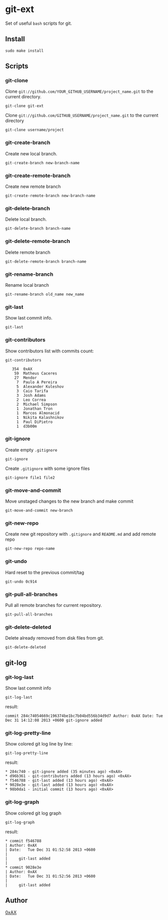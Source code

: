 # git-ext

Set of useful `bash` scripts for git.

## Install

```
sudo make install
```

## Scripts

### git-clone

Clone `git://github.com/YOUR_GITHUB_USERNAME/project_name.git` to the current directory.

```
git-clone git-ext
```

Clone `git://github.com/GITHUB_USERNAME/project_name.git` to the current directory

```
git-clone username/project
```

### git-create-branch

Create new local branch.

```
git-create-branch new-branch-name
```

### git-create-remote-branch

Create new remote branch

```
git-create-remote-branch new-branch-name
```

### git-delete-branch

Delete local branch.

```
git-delete-branch branch-name
```

### git-delete-remote-branch

Delete remote branch

```
git-delete-remote-branch branch-name
```

### git-rename-branch

Rename local branch

```
git-rename-branch old_name new_name
```

### git-last

Show last commit info.

```
git-last
```

### git-contributors

Show contributors list with commits count:

```
git-contributors
```

```
   354  0xAX
    59  Matheus Caceres
    27  Mendor
     7  Paulo A Pereira
     5  Alexander Kuleshov
     3  Caio Tarifa
     3  Josh Adams
     2  Leo Correa
     2  Michael Simpson
     1  Jonathan Tron
     1  Marcos Almonacid
     1  Nikita Kalashnikov
     1  Paul DiPietro
     1  d3b00m
```

### git-ignore

Create empty `.gitignore`

```
git-ignore
```

Create `.gitignore` with some ignore files

```
git-ignore file1 file2
```

### git-move-and-commit

Move unstaged changes to the new branch and make commit

```
git-move-and-commit new-branch
```

### git-new-repo

Create new git repository with `.gitignore` and `README.md` and add remote repo

```
git-new-repo repo-name
```

### git-undo

Hard reset to the previous commit/tag

```
git-undo 0c914
```

### git-pull-all-branches

Pull all remote branches for current repository.

```
git-pull-all-branches
```

### git-delete-deleted

Delete already removed from disk files from git.

```
git-delete-deleted
```

## git-log

### git-log-last

Show last commit info

```
git-log-last
```

result:

```
commit 284c74054669c196374be1bc7b04bd556b34d9d7 Author: 0xAX Date: Tue Dec 31 14:12:08 2013 +0600 git-ignore added
```

### git-log-pretty-line

Show colored git log line by line:

```
git-log-pretty-line
```

result:

```
* 284c740 - git-ignore added (35 minutes ago) <0xAX>
* d96b361 - git-contributors added (13 hours ago) <0xAX>
* f546788 - git-last added (13 hours ago) <0xAX>
* 9028e3e - git-last added (13 hours ago) <0xAX>
* 98b0da1 - initial commit (13 hours ago) <0xAX>
```

### git-log-graph

Show colored git log graph

```
git-log-graph
```

result:

```
* commit f546788
| Author: 0xAX
| Date:   Tue Dec 31 01:52:58 2013 +0600
| 
|     git-last added
|  
* commit 9028e3e
| Author: 0xAX
| Date:   Tue Dec 31 01:52:56 2013 +0600
| 
|     git-last added

```

## Author

[0xAX](https://twitter.com/0xAX)